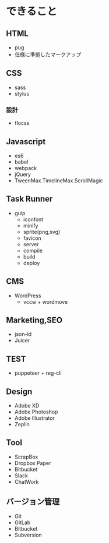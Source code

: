 # できること

## HTML

* pug
* 仕様に準拠したマークアップ

## CSS

* sass
* stylus

### 設計

* flocss

## Javascript

* es6
* babel
* webpack
* jQuery
* TweenMax.TimelineMax.ScrollMagic

## Task Runner

* gulp
  * iconfont
  * minify
  * sprite\(png,svg\)
  * favicon
  * server
  * compile
  * build
  * deploy

## CMS

* WordPress
  * vccw + wordmove

## Marketing,SEO

* json-ld
* Juicer

## TEST

* puppeteer + reg-cli

## Design

* Adobe XD
* Adobe Photoshop
* Adobe Illustrator
* Zeplin

## Tool

* ScrapBox
* Dropbox Paper
* Bitbucket
* Slack
* ChatWork

## バージョン管理

* Git
* GitLab
* Bitbucket
* Subversion

